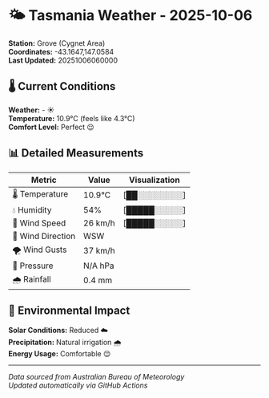 # 🌤️ Tasmania Weather - 2025-10-06

**Station:** Grove (Cygnet Area)  
**Coordinates:** -43.1647,147.0584  
**Last Updated:** 20251006060000

## 🌡️ Current Conditions

**Weather:** - ☀️  
**Temperature:** 10.9°C (feels like 4.3°C)  
**Comfort Level:** Perfect 😌

## 📊 Detailed Measurements

| Metric | Value | Visualization |
|--------|-------|---------------|
| 🌡️ Temperature | 10.9°C | [██░░░░░░░░] |
| 💧 Humidity | 54% | [█████░░░░░] |
| 💨 Wind Speed | 26 km/h | [█████░░░░░] |
| 🧭 Wind Direction | WSW | |
| 🌪️ Wind Gusts | 37 km/h | |
| 🔽 Pressure | N/A hPa | |
| 🌧️ Rainfall | 0.4 mm | |

## 🌱 Environmental Impact

**Solar Conditions:** Reduced ☁️  
**Precipitation:** Natural irrigation 🌧️  
**Energy Usage:** Comfortable 😌

---
*Data sourced from Australian Bureau of Meteorology*  
*Updated automatically via GitHub Actions*

